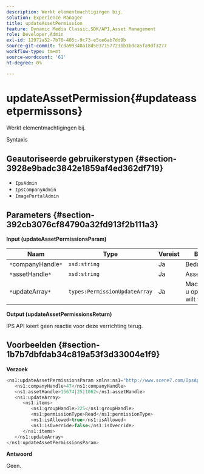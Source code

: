 ```yaml
---
description: Werkt elementmachtigingen bij.
solution: Experience Manager
title: updateAssetPermission
feature: Dynamic Media Classic,SDK/API,Asset Management
role: Developer,Admin
exl-id: 12972a52-7b70-405c-9c73-e5ce6ab7dd9b
source-git-commit: fcda99340a18d5037157723bb3bdca5fa9df3277
workflow-type: tm+mt
source-wordcount: '61'
ht-degree: 0%

---
```


# updateAssetPermission{#updateassetpermissons}

Werkt elementmachtigingen bij.

Syntaxis

## Geautoriseerde gebruikerstypen {#section-3928e9badc3842e1859af4ed362df719}

* `IpsAdmin`
* `IpsCompanyAdmin`
* `ImagePortalAdmin`

## Parameters {#section-392cb3076cf84790a32fd913f2b111a3}

**Input (updateAssetPermissionsParam)**

| Naam | Type | Vereist | Beschrijving |
|---|---|---|---|
| `*`companyHandle`*` | `xsd:string` | Ja | Bedrijfshandgreep. |
| `*`assetHandle`*` | `xsd:string` | Ja | Asset handle. |
| `*`updateArray`*` | `types:PermissionUpdateArray` | Ja | Machtigingen die u op het element wilt toepassen. |

**Output (updateAssetPermissionsReturn)**

IPS API keert geen reactie voor deze verrichting terug.

## Voorbeelden {#section-1b7b7dbfdab34c819a53f3d33004e1f9}

**Verzoek**

```java
<ns1:updateAssetPermissionsParam xmlns:ns1="http://www.scene7.com/IpsApi/xsd">
   <ns1:companyHandle>47</ns1:companyHandle>
   <ns1:assetHandle>15674|25|1062</ns1:assetHandle>
   <ns1:updateArray>
      <ns1:items>
         <ns1:groupHandle>225</ns1:groupHandle>
         <ns1:permissionType>Read</ns1:permissionType>
         <ns1:isAllowed>true</ns1:isAllowed>
         <ns1:isOverride>false</ns1:isOverride>
      </ns1:items>
   </ns1:updateArray>
</ns1:updateAssetPermissionsParam>
```

**Antwoord**

Geen.
